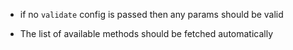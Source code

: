 * if no `validate` config is passed then any params should be valid

* The list of available methods should be fetched automatically

